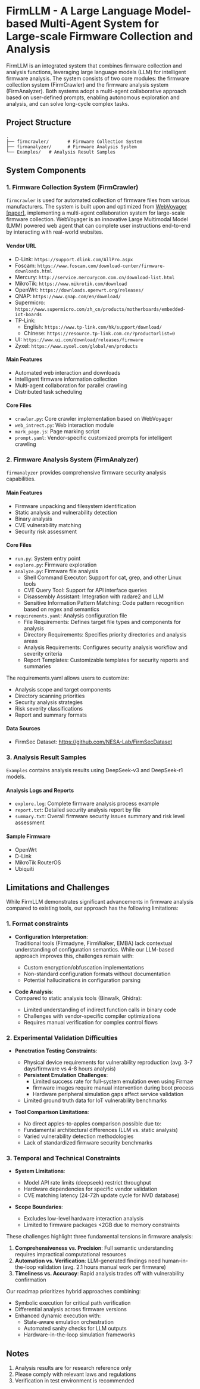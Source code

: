 # FirmLLM - A Large Language Model-based Multi-Agent System for Large-scale Firmware Collection and Analysis

FirmLLM is an integrated system that combines firmware collection and analysis functions, leveraging large language models (LLM) for intelligent firmware analysis. The system consists of two core modules: the firmware collection system (FirmCrawler) and the firmware analysis system (FirmAnalyzer). Both systems adopt a multi-agent collaborative approach based on user-defined prompts, enabling autonomous exploration and analysis, and can solve long-cycle complex tasks.


## Project Structure

```
.
├── firmcrawler/       # Firmware Collection System
├── firmanalyzer/      # Firmware Analysis System
└── Examples/   # Analysis Result Samples
```

## System Components

### 1. Firmware Collection System (FirmCrawler)

`firmcrawler` is used for automated collection of firmware files from various manufacturers. The system is built upon and optimized from [WebVoyager](https://langchain-ai.github.io/langgraph/tutorials/web-navigation/web_voyager/) [[paper]](https://arxiv.org/abs/2401.13919), implementing a multi-agent collaboration system for large-scale firmware collection. WebVoyager is an innovative Large Multimodal Model (LMM) powered web agent that can complete user instructions end-to-end by interacting with real-world websites.

#### Vendor URL
- D-Link: `https://support.dlink.com/AllPro.aspx`
- Foscam: `https://www.foscam.com/download-center/firmware-downloads.html`
- Mercury: `http://service.mercurycom.com.cn/download-list.html`
- MikroTik: `https://www.mikrotik.com/download`
- OpenWrt: `https://downloads.openwrt.org/releases/`
- QNAP: `https://www.qnap.com/en/download/`
- Supermicro: `https://www.supermicro.com/zh_cn/products/motherboards/embedded-iot-boards`
- TP-Link:
  - English: `https://www.tp-link.com/hk/support/download/`
  - Chinese: `https://resource.tp-link.com.cn/?productorlist=0`
- UI: `https://www.ui.com/download/releases/firmware`
- Zyxel: `https://www.zyxel.com/global/en/products`

#### Main Features
- Automated web interaction and downloads
- Intelligent firmware information collection
- Multi-agent collaboration for parallel crawling
- Distributed task scheduling

#### Core Files
- `crawler.py`: Core crawler implementation based on WebVoyager
- `web_intrect.py`: Web interaction module
- `mark_page.js`: Page marking script
- `prompt.yaml`: Vendor-specific customized prompts for intelligent crawling

### 2. Firmware Analysis System (FirmAnalyzer)

`firmanalyzer` provides comprehensive firmware security analysis capabilities.

#### Main Features
- Firmware unpacking and filesystem identification
- Static analysis and vulnerability detection
- Binary analysis
- CVE vulnerability matching
- Security risk assessment

#### Core Files
- `run.py`: System entry point
- `explore.py`: Firmware exploration
- `analyze.py`: Firmware file analysis
  - Shell Command Executor: Support for cat, grep, and other Linux tools
  - CVE Query Tool: Support for API interface queries
  - Disassembly Assistant: Integration with radare2 and LLM
  - Sensitive Information Pattern Matching: Code pattern recognition based on regex and semantics
- `requirements.yaml`: Analysis configuration file
  - File Requirements: Defines target file types and components for analysis
  - Directory Requirements: Specifies priority directories and analysis areas
  - Analysis Requirements: Configures security analysis workflow and severity criteria
  - Report Templates: Customizable templates for security reports and summaries

The requirements.yaml allows users to customize:
- Analysis scope and target components
- Directory scanning priorities
- Security analysis strategies
- Risk severity classifications
- Report and summary formats

#### Data Sources
- FirmSec Dataset: https://github.com/NESA-Lab/FirmSecDataset

### 3. Analysis Result Samples

`Examples` contains analysis results using DeepSeek-v3 and DeepSeek-r1 models.

#### Analysis Logs and Reports
- `explore.log`: Complete firmware analysis process example
- `report.txt`: Detailed security analysis report by file
- `summary.txt`: Overall firmware security issues summary and risk level assessment

#### Sample Firmware
- OpenWrt
- D-Link 
- MikroTik RouterOS
- Ubiquiti
## Limitations and Challenges

While FirmLLM demonstrates significant advancements in firmware analysis compared to existing tools, our approach has the following limitations:

### 1. Format constraints
- **Configuration Interpretation**:  
  Traditional tools (Firmadyne, FirmWalker, EMBA) lack contextual understanding of configuration semantics. While our LLM-based approach improves this, challenges remain with:
  - Custom encryption/obfuscation implementations
  - Non-standard configuration formats without documentation
  - Potential hallucinations in configuration parsing

- **Code Analysis**:  
  Compared to static analysis tools (Binwalk, Ghidra):
  - Limited understanding of indirect function calls in binary code
  - Challenges with vendor-specific compiler optimizations
  - Requires manual verification for complex control flows

### 2. Experimental Validation Difficulties
- **Penetration Testing Constraints**:
  - Physical device requirements for vulnerability reproduction (avg. 3-7 days/firmware vs 4-8 hours analysis)
  - **Persistent Emulation Challenges**:
    - Limited success rate for full-system emulation even using Firmae
    - firmware images require manual intervention during boot process
    - Hardware peripheral simulation gaps affect service validation
  - Limited ground truth data for IoT vulnerability benchmarks

- **Tool Comparison Limitations**:
  - No direct apples-to-apples comparison possible due to:
  - Fundamental architectural differences (LLM vs. static analysis)
  - Varied vulnerability detection methodologies
  - Lack of standardized firmware security benchmarks

### 3. Temporal and Technical Constraints
- **System Limitations**:
  - Model API rate limits (deepseek) restrict throughput
  - Hardware dependencies for specific vendor validation
  - CVE matching latency (24-72h update cycle for NVD database)

- **Scope Boundaries**:
  - Excludes low-level hardware interaction analysis
  - Limited to firmware packages <2GB due to memory constraints

These challenges highlight three fundamental tensions in firmware analysis:  
1) **Comprehensiveness vs. Precision**: Full semantic understanding requires impractical computational resources  
2) **Automation vs. Verification**: LLM-generated findings need human-in-the-loop validation (avg. 2.1 hours manual work per firmware)  
3) **Timeliness vs. Accuracy**: Rapid analysis trades off with vulnerability confirmation  

Our roadmap prioritizes hybrid approaches combining:  
- Symbolic execution for critical path verification  
- Differential analysis across firmware versions  
- Enhanced dynamic execution with:
  - State-aware emulation orchestration
  - Automated sanity checks for LLM outputs
  - Hardware-in-the-loop simulation frameworks
## Notes

1. Analysis results are for research reference only
2. Please comply with relevant laws and regulations
3. Verification in test environment is recommended

